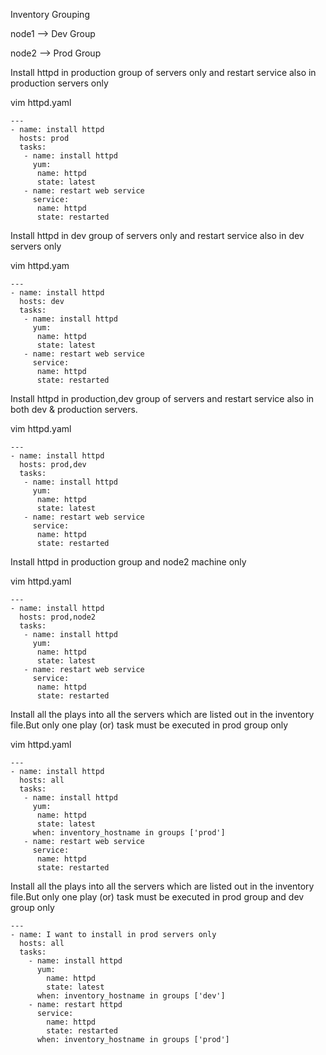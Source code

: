 Inventory Grouping

node1 --> Dev Group

node2 --> Prod Group

Install httpd in production group of servers only and restart service also in production servers only

vim httpd.yaml
```
---
- name: install httpd
  hosts: prod
  tasks:
   - name: install httpd
     yum:
      name: httpd
      state: latest
   - name: restart web service
     service:
      name: httpd
      state: restarted
```

Install httpd in dev group of servers only and restart service also in dev servers only

vim httpd.yam

```
---
- name: install httpd
  hosts: dev
  tasks:
   - name: install httpd
     yum:
      name: httpd
      state: latest
   - name: restart web service
     service:
      name: httpd
      state: restarted
```

Install httpd in production,dev group of servers and restart service also in both dev & production servers.

vim httpd.yaml

```
---
- name: install httpd
  hosts: prod,dev
  tasks:
   - name: install httpd
     yum:
      name: httpd
      state: latest
   - name: restart web service
     service:
      name: httpd
      state: restarted
```

Install httpd in production group and node2 machine only

vim httpd.yaml


```
---
- name: install httpd
  hosts: prod,node2
  tasks:
   - name: install httpd
     yum:
      name: httpd
      state: latest
   - name: restart web service
     service:
      name: httpd
      state: restarted
```

Install all the plays into all the servers which are listed out in the inventory file.But only one play (or) task must be executed in prod group only

vim httpd.yaml
```
---
- name: install httpd
  hosts: all
  tasks:
   - name: install httpd
     yum:
      name: httpd
      state: latest
     when: inventory_hostname in groups ['prod']
   - name: restart web service
     service:
      name: httpd
      state: restarted

```

Install all the plays into all the servers which are listed out in the inventory file.But only one play (or) task must be executed in prod group and dev group only

````
---
- name: I want to install in prod servers only
  hosts: all
  tasks:
    - name: install httpd
      yum:
        name: httpd
        state: latest
      when: inventory_hostname in groups ['dev']
    - name: restart httpd
      service:
        name: httpd
        state: restarted
      when: inventory_hostname in groups ['prod']
